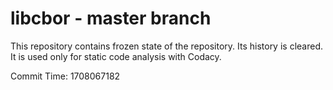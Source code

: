 # libcbor - master branch

This repository contains frozen state of the repository.
Its history is cleared. It is used only for static code
analysis with Codacy.

Commit Time: 1708067182